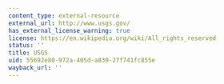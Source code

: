```yaml
---
content_type: external-resource
external_url: http://www.usgs.gov/
has_external_license_warning: true
license: https://en.wikipedia.org/wiki/All_rights_reserved
status: ''
title: USGS
uid: 55692e80-972a-405d-a839-27f741fc855e
wayback_url: ''
---
```

